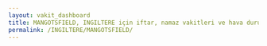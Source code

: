 ```yaml
---
layout: vakit_dashboard
title: MANGOTSFIELD, INGILTERE için iftar, namaz vakitleri ve hava durumu - ilçe/eyalet seç
permalink: /INGILTERE/MANGOTSFIELD/
---
```


<script type="text/javascript">
  var GLOBAL_COUNTRY = 'INGILTERE';
  var GLOBAL_CITY = 'MANGOTSFIELD';
  var GLOBAL_STATE = '';
  var lat = 72;
  var lon = 21;
</script>
